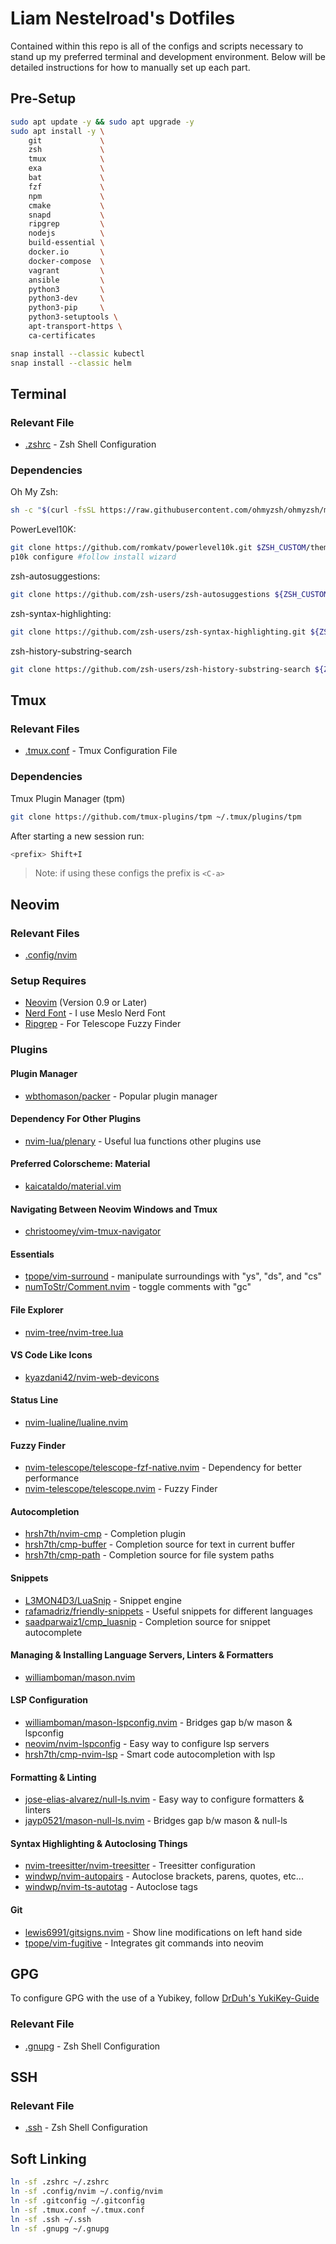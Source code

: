 # Liam Nestelroad's Dotfiles

Contained within this repo is all of the configs and scripts necessary to 
stand up my preferred terminal and development environment. Below will be 
detailed instructions for how to manually set up each part. 

## Pre-Setup

```bash
sudo apt update -y && sudo apt upgrade -y
sudo apt install -y \
    git             \
    zsh             \
    tmux            \
    exa             \
    bat             \
    fzf             \
    npm             \
    cmake           \
    snapd           \
    ripgrep         \
    nodejs          \
    build-essential \
    docker.io       \
    docker-compose  \
    vagrant         \
    ansible         \
    python3         \
    python3-dev     \
    python3-pip     \
    python3-setuptools \
    apt-transport-https \
    ca-certificates 

snap install --classic kubectl
snap install --classic helm
```

## Terminal

### Relevant File
- [.zshrc](.zshrc) - Zsh Shell Configuration

### Dependencies

Oh My Zsh:
```bash
sh -c "$(curl -fsSL https://raw.githubusercontent.com/ohmyzsh/ohmyzsh/master/tools/install.sh)"
```

PowerLevel10K:
```bash
git clone https://github.com/romkatv/powerlevel10k.git $ZSH_CUSTOM/themes/powerlevel10k
p10k configure #follow install wizard 
```

zsh-autosuggestions:
```bash
git clone https://github.com/zsh-users/zsh-autosuggestions ${ZSH_CUSTOM:-~/.oh-my-zsh/custom}/plugins/zsh-autosuggestions
```

zsh-syntax-highlighting:
```bash
git clone https://github.com/zsh-users/zsh-syntax-highlighting.git ${ZSH_CUSTOM:-~/.oh-my-zsh/custom}/plugins/zsh-syntax-highlighting
```

zsh-history-substring-search
```bash
git clone https://github.com/zsh-users/zsh-history-substring-search ${ZSH_CUSTOM:-~/.oh-my-zsh/custom}/plugins/zsh-history-substring-search
```

## Tmux

### Relevant Files
- [.tmux.conf](.tmux.conf) - Tmux Configuration File

### Dependencies

Tmux Plugin Manager (tpm)
```bash
git clone https://github.com/tmux-plugins/tpm ~/.tmux/plugins/tpm
```
After starting a new session run:
```bash
<prefix> Shift+I
```
> Note: if using these configs the prefix is `<C-a>`

## Neovim

### Relevant Files
- [.config/nvim](.config/nvim)

### Setup Requires
- [Neovim](https://neovim.io/) (Version 0.9 or Later)
- [Nerd Font](https://www.nerdfonts.com/) - I use Meslo Nerd Font
- [Ripgrep](https://github.com/BurntSushi/ripgrep) - For Telescope Fuzzy Finder

### Plugins
#### Plugin Manager
- [wbthomason/packer](https://github.com/wbthomason/packer.nvim) - Popular plugin manager

#### Dependency For Other Plugins
- [nvim-lua/plenary](https://github.com/nvim-lua/plenary.nvim) - Useful lua functions other plugins use

#### Preferred Colorscheme: Material
- [kaicataldo/material.vim](https://github.com/kaicataldo/material.vim)

#### Navigating Between Neovim Windows and Tmux
- [christoomey/vim-tmux-navigator](https://github.com/christoomey/vim-tmux-navigator)

#### Essentials
- [tpope/vim-surround](https://github.com/tpope/vim-surround) - manipulate surroundings with "ys", "ds", and "cs"
- [numToStr/Comment.nvim](https://github.com/numToStr/Comment.nvim) - toggle comments with "gc"

#### File Explorer
- [nvim-tree/nvim-tree.lua](https://github.com/nvim-tree/nvim-tree.lua)

#### VS Code Like Icons
- [kyazdani42/nvim-web-devicons](https://github.com/kyazdani42/nvim-web-devicons)

#### Status Line
- [nvim-lualine/lualine.nvim](https://github.com/nvim-lualine/lualine.nvim)

#### Fuzzy Finder
- [nvim-telescope/telescope-fzf-native.nvim](https://github.com/nvim-telescope/telescope-fzf-native.nvim) - Dependency for better performance
- [nvim-telescope/telescope.nvim](https://github.com/nvim-telescope/telescope.nvim) - Fuzzy Finder

#### Autocompletion
- [hrsh7th/nvim-cmp](https://github.com/hrsh7th/nvim-cmp) - Completion plugin
- [hrsh7th/cmp-buffer](https://github.com/hrsh7th/cmp-buffer) - Completion source for text in current buffer
- [hrsh7th/cmp-path](https://github.com/hrsh7th/cmp-path) - Completion source for file system paths

#### Snippets
- [L3MON4D3/LuaSnip](https://github.com/L3MON4D3/LuaSnip) - Snippet engine
- [rafamadriz/friendly-snippets](https://github.com/rafamadriz/friendly-snippets) - Useful snippets for different languages
- [saadparwaiz1/cmp_luasnip](https://github.com/saadparwaiz1/cmp_luasnip) - Completion source for snippet autocomplete

#### Managing & Installing Language Servers, Linters & Formatters
- [williamboman/mason.nvim](https://github.com/williamboman/mason.nvim)

#### LSP Configuration
- [williamboman/mason-lspconfig.nvim](https://github.com/williamboman/mason-lspconfig.nvim) - Bridges gap b/w mason & lspconfig
- [neovim/nvim-lspconfig](https://github.com/neovim/nvim-lspconfig) - Easy way to configure lsp servers
- [hrsh7th/cmp-nvim-lsp](https://github.com/hrsh7th/cmp-nvim-lsp) - Smart code autocompletion with lsp

#### Formatting & Linting
- [jose-elias-alvarez/null-ls.nvim](https://github.com/jose-elias-alvarez/null-ls.nvim) - Easy way to configure formatters & linters
- [jayp0521/mason-null-ls.nvim](https://github.com/jayp0521/mason-null-ls.nvim) - Bridges gap b/w mason & null-ls

#### Syntax Highlighting & Autoclosing Things
- [nvim-treesitter/nvim-treesitter](https://github.com/nvim-treesitter/nvim-treesitter) - Treesitter configuration
- [windwp/nvim-autopairs](https://github.com/windwp/nvim-autopairs) - Autoclose brackets, parens, quotes, etc...
- [windwp/nvim-ts-autotag](https://github.com/windwp/nvim-ts-autotag) - Autoclose tags

#### Git
- [lewis6991/gitsigns.nvim](https://github.com/lewis6991/gitsigns.nvim) - Show line modifications on left hand side
- [tpope/vim-fugitive](https://github.com/tpope/vim-fugitive) - Integrates git commands into neovim

## GPG 

To configure GPG with the use of a Yubikey, follow [DrDuh's YukiKey-Guide](https://github.com/drduh/YubiKey-Guide)

### Relevant File
- [.gnupg](.gnupg) - Zsh Shell Configuration

## SSH

### Relevant File
- [.ssh](.ssh) - Zsh Shell Configuration

## Soft Linking

```bash
ln -sf .zshrc ~/.zshrc
ln -sf .config/nvim ~/.config/nvim
ln -sf .gitconfig ~/.gitconfig
ln -sf .tmux.conf ~/.tmux.conf
ln -sf .ssh ~/.ssh
ln -sf .gnupg ~/.gnupg
```
